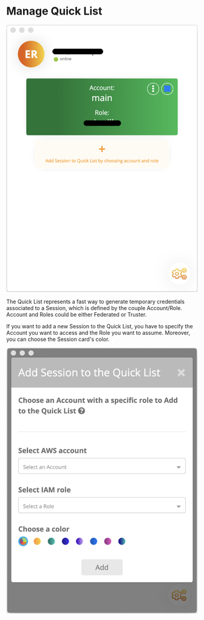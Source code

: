 # Manage Quick List

![](../images/MANAGE_QUICK_LIST-1.png)

The Quick List represents a fast way to generate temporary credentials associated to a Session, which is defined by the couple Account/Role. Account and Roles could be either Federated or Truster.

If you want to add a new Session to the Quick List, you have to specify the Account you want to access and the Role you want to assume. Moreover, you can choose the Session card's color.

![](../images/MANAGE_QUICK_LIST-2.png)
